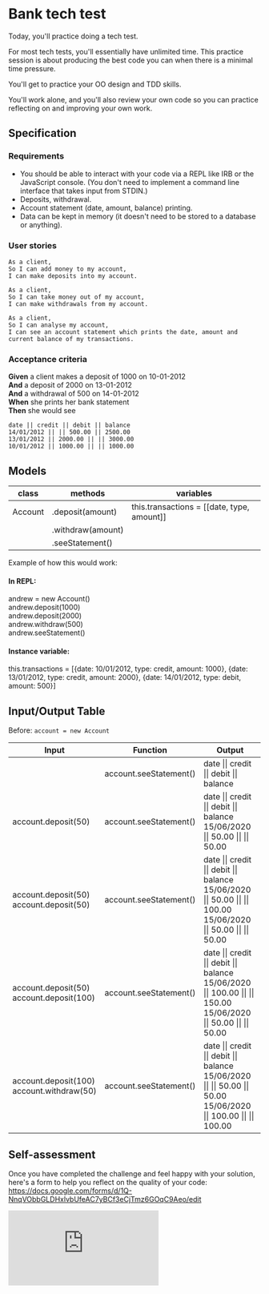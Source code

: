 # Bank tech test

Today, you'll practice doing a tech test.

For most tech tests, you'll essentially have unlimited time.  This practice session is about producing the best code you can when there is a minimal time pressure.

You'll get to practice your OO design and TDD skills.

You'll work alone, and you'll also review your own code so you can practice reflecting on and improving your own work.

## Specification

### Requirements

* You should be able to interact with your code via a REPL like IRB or the JavaScript console.  (You don't need to implement a command line interface that takes input from STDIN.)
* Deposits, withdrawal.
* Account statement (date, amount, balance) printing.
* Data can be kept in memory (it doesn't need to be stored to a database or anything).


### User stories

```
As a client,
So I can add money to my account,
I can make deposits into my account.
```

```
As a client,
So I can take money out of my account,
I can make withdrawals from my account.
```

```
As a client,
So I can analyse my account,
I can see an account statement which prints the date, amount and current balance of my transactions.
```

### Acceptance criteria

**Given** a client makes a deposit of 1000 on 10-01-2012  
**And** a deposit of 2000 on 13-01-2012  
**And** a withdrawal of 500 on 14-01-2012  
**When** she prints her bank statement  
**Then** she would see

```
date || credit || debit || balance
14/01/2012 || || 500.00 || 2500.00
13/01/2012 || 2000.00 || || 3000.00
10/01/2012 || 1000.00 || || 1000.00
```


## Models

| class | methods | variables |
| --- | --- | --- |
| Account | .deposit(amount) | this.transactions = [[date, type, amount]] |
| | .withdraw(amount) | |
| | .seeStatement() | |

Example of how this would work:

#### In REPL:
andrew = new Account()\
andrew.deposit(1000)\
andrew.deposit(2000)\
andrew.withdraw(500)\
andrew.seeStatement()

#### Instance variable:
this.transactions = [{date: 10/01/2012, type: credit, amount: 1000}, {date: 13/01/2012, type: credit, amount: 2000}, {date: 14/01/2012, type: debit, amount: 500}]


## Input/Output Table

Before: `account = new Account`

| Input | Function | Output |
| --- | --- | --- |
| | account.seeStatement()| date \|\| credit \|\| debit \|\| balance |
| account.deposit(50) | account.seeStatement()| date \|\| credit \|\| debit \|\| balance <br/> 15/06/2020 \|\| 50.00 \|\| \|\| 50.00|
| account.deposit(50) <br/> account.deposit(50) | account.seeStatement()| date \|\| credit \|\| debit \|\| balance <br/> 15/06/2020 \|\| 50.00 \|\| \|\| 100.00 <br/> 15/06/2020 \|\| 50.00 \|\| \|\| 50.00|
| account.deposit(50) <br/> account.deposit(100) | account.seeStatement()| date \|\| credit \|\| debit \|\| balance <br/> 15/06/2020 \|\| 100.00 \|\| \|\| 150.00 <br/> 15/06/2020 \|\| 50.00 \|\| \|\| 50.00|
| account.deposit(100) <br/> account.withdraw(50) | account.seeStatement()| date \|\| credit \|\| debit \|\| balance <br/> 15/06/2020 \|\|  \|\| 50.00 \|\| 50.00 <br/> 15/06/2020 \|\| 100.00 \|\| \|\| 100.00|


## Self-assessment

Once you have completed the challenge and feel happy with your solution, here's a form to help you reflect on the quality of your code: https://docs.google.com/forms/d/1Q-NnqVObbGLDHxlvbUfeAC7yBCf3eCjTmz6GOqC9Aeo/edit

![Tracking pixel](https://githubanalytics.herokuapp.com/course/individual_challenges/bank_tech_test.md)
